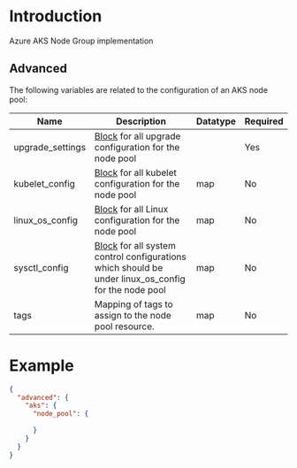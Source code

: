 # Introduction

Azure AKS Node Group implementation

## Advanced


The following variables are related to the configuration of an AKS node pool:

| Name | Description | Datatype | Required |
| --- | --- | --- | --- |
| upgrade_settings | [Block](https://registry.terraform.io/providers/hashicorp/azurerm/latest/docs/resources/kubernetes_cluster_node_pool) for all upgrade configuration for the node pool |  | Yes |
| kubelet_config | [Block](https://registry.terraform.io/providers/hashicorp/azurerm/latest/docs/resources/kubernetes_cluster_node_pool) for all kubelet configuration for the node pool | map | No |
| linux_os_config | [Block](https://registry.terraform.io/providers/hashicorp/azurerm/latest/docs/resources/kubernetes_cluster_node_pool) for all Linux configuration for the node pool | map | No |
| sysctl_config | [Block](https://registry.terraform.io/providers/hashicorp/azurerm/latest/docs/resources/kubernetes_cluster_node_pool) for all system control configurations which should be under linux_os_config for the node pool | map | No |
| tags | Mapping of tags to assign to the node pool resource. | map | No |


# Example

```json
{
  "advanced": {
    "aks": {
      "node_pool": {
        
      }
    }
  }
}
```

